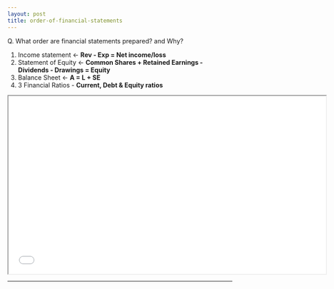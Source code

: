```yaml
---
layout: post
title: order-of-financial-statements
---
```


Q. What order are financial statements prepared? and Why?

1. Income statement <- **Rev - Exp = Net income/loss**   
2. Statement of Equity <- **Common Shares + Retained Earnings - Dividends - Drawings = Equity**  
3. Balance Sheet <- **A = L + SE**  
4. 3 Financial Ratios - **Current, Debt & Equity ratios**  

<div class="pdf-container">
    <iframe src="/assets/misc/9.col.balance.worksheet.pdf" title="9-column-worksheet" height="400" width="712" allowfullscreen="true">
    </iframe>
</div>

---
